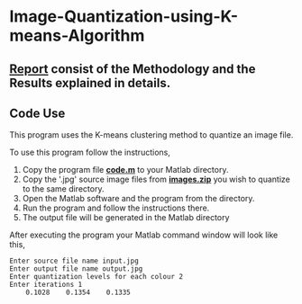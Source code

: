 # Image-Quantization-using-K-means-Algorithm


## **[Report](https://github.com/rahulraghatate/Image-Quantization-using-K-means-Algorithm/blob/master/Report.pdf)** consist of the Methodology and the Results explained in details.

## **Code Use**

This program uses the K-means clustering method to quantize an image file.

To use this program follow the instructions,
1. Copy the program file **[code.m](https://github.com/rahulraghatate/Image-Quantization-using-K-means-Algorithm/blob/master/code.m)** to your Matlab directory.
2. Copy the '.jpg' source image files from **[images.zip](https://github.com/rahulraghatate/Image-Quantization-using-K-means-Algorithm/blob/master/images.zip)** you wish to quantize to the same directory.
3. Open the Matlab software and the program from the directory.
5. Run the program and follow the instructions there.
6. The output file will be generated in the Matlab directory

After executing the program your Matlab command window will look like this,
```
Enter source file name input.jpg
Enter output file name output.jpg
Enter quantization levels for each colour 2
Enter iterations 1
    0.1028    0.1354    0.1335
```
